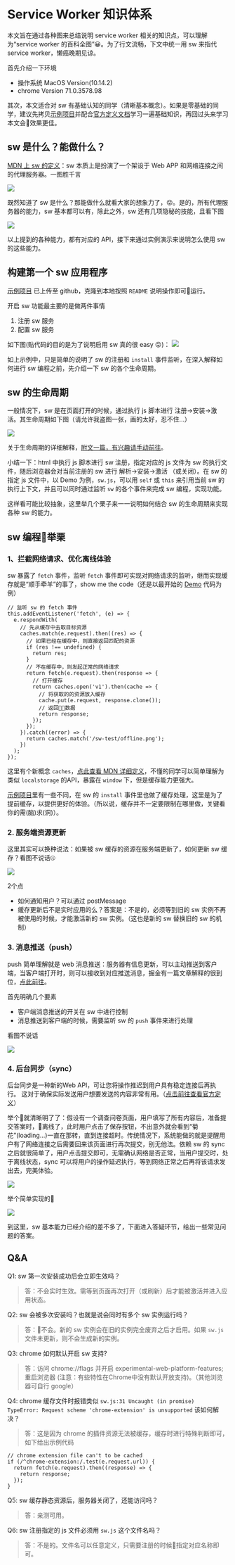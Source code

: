 # Service Worker 知识体系

本文旨在通过各种图来总结说明 service worker 相关的知识点，可以理解为“service worker 的百科全图”😀。为了行文流畅，下文中统一用 sw 来指代 service worker，懒癌晚期见谅。

首先介绍一下环境

* 操作系统 MacOS Version(10.14.2)
* chrome Version 71.0.3578.98 

其次，本文适合对 sw 有基础认知的同学（清晰基本概念）。如果是零基础的同学，建议先拷贝[示例项目](https://github.com/yukap6/sw-demo)并配合[官方定义文档](https://developer.mozilla.org/zh-CN/docs/Web/API/Service_Worker_API/Using_Service_Workers)学习一遍基础知识，再回过头来学习本文会效果更佳。

## sw 是什么？能做什么？

[MDN 上 sw 的定义](https://developer.mozilla.org/en-US/docs/Web/API/Service_Worker_API)：sw 本质上是扮演了一个架设于 Web APP 和网络连接之间的代理服务器。一图胜千言

![](../../images/2018/1220-1.jpg)

既然知道了 sw 是什么？那能做什么就看大家的想象力了，😜。是的，所有代理服务器的能力，sw 基本都可以有，除此之外，sw 还有几项隐秘的技能，且看下图

![](../../images/2018/1220-2.png)

以上提到的各种能力，都有对应的 API，接下来通过实例演示来说明怎么使用 sw 的这些能力。

## 构建第一个 sw 应用程序

[示例项目](https://github.com/yukap6/sw-demo) 已上传至 github，克隆到本地按照 `README` 说明操作即可运行。

开启 sw 功能最主要的是做两件事情

1. 注册 sw 服务
2. 配置 sw 服务 

如下图(贴代码的目的是为了说明启用 sw 真的很 easy 😜)：
![](../../images/2018/1220-3.png)

如上示例中，只是简单的说明了 sw 的注册和 `install` 事件监听，在深入解释如何进行 sw 编程之前，先介绍一下 sw 的各个生命周期。

## sw 的生命周期

一般情况下，sw 是在页面打开的时候，通过执行 js 脚本进行 注册->安装->激活。其生命周期如下图（请允许我盗图一张，画的太好，忍不住...）

![](../../images/2018/1220-4.png)

关于生命周期的详细解释，[附文一篇，有兴趣请手动前往](https://bitsofco.de/the-service-worker-lifecycle/)。

小结一下：html 中执行 js 脚本进行 sw 注册，指定对应的 js 文件为 sw 的执行文件，随后浏览器会对当前注册的 sw 进行 解析->安装->激活 （或关闭）。在 sw 的指定 js 文件中，以 Demo 为例，`sw.js`，可以用 `self` 或 `this` 来引用当前 sw 的执行上下文，并且可以同时通过监听 `sw` 的各个事件来完成 sw 编程，实现功能。

这样看可能比较抽象，这里举几个栗子来一一说明如何结合 sw 的生命周期来实现各种 sw 的能力。

## sw 编程举栗

### 1、拦截网络请求、优化离线体验

sw 暴露了 `fetch` 事件，监听 `fetch` 事件即可实现对网络请求的监听，继而实现缓存就是“顺手牵羊”的事了，show me the code（还是以最开始的 [Demo](https://github.com/yukap6/sw-demo) 代码为例）

```
// 监听 sw 的 fetch 事件
this.addEventListener('fetch', (e) => {
  e.respondWith(
    // 先从缓存中去取目标资源
    caches.match(e.request).then((res) => {
      // 如果已经在缓存中，则直接返回匹配的资源
      if (res !== undefined) {
        return res;
      }
      // 不在缓存中，则发起正常的网络请求
      return fetch(e.request).then(response => {
        // 打开缓存
        return caches.open('v1').then(cache => {
          // 将获取的的资源放入缓存
          cache.put(e.request, response.clone());
          // 返回数据
          return response;
        });
      });
    }).catch((error) => {
      return caches.match('/sw-test/offline.png');
    })
  );
});
```

这里有个新概念 `caches`，[点此查看 MDN 详细定义](https://developer.mozilla.org/en-US/docs/Web/API/Cache)，不懂的同学可以简单理解为类似 `localstorage` 的API，暴露在 `window` 下，但是缓存能力更强大。

[示例项目](https://github.com/yukap6/sw-demo)里有一些不同，在 sw 的 `install` 事件里也做了缓存处理，这里是为了提前缓存，以提供更好的体验。（所以说，缓存并不一定要限制在哪里做，关键看你的需(脑)求(洞)）。

### 2. 服务端资源更新

这里其实可以换种说法：如果被 sw 缓存的资源在服务端更新了，如何更新 sw 缓存？看图不说话🤐

![](../../images/2018/1220-5.png)

2个点
  
  * 如何通知用户？可以通过 postMessage
  * 缓存更新后不是实时应用的么？答案是：不是的，必须等到旧的 sw 实例不再被使用的时候，才能激活新的 sw 实例。（这也是新的 sw 替换旧的 sw 的机制）

### 3. 消息推送（push）

push 简单理解就是 web 消息推送：服务器有信息更新，可以主动推送到客户端，当客户端打开时，则可以接收到对应推送消息，掘金有一篇文章解释的很到位，[点此前往](https://juejin.im/post/59d9b38ef265da064a0f72cc)。

首先明确几个要素

* 客户端消息推送的开关在 sw 中进行控制
* 消息推送到客户端的时候，需要监听 sw 的 `push` 事件来进行处理

看图不说话

![](../../images/2018/1220-6.png)

### 4. 后台同步（sync）

后台同步是一种新的Web API，可让您将操作推迟到用户具有稳定连接后再执行。 这对于确保实际发送用户想要发送的内容非常有用。（[点击前往查看官方定义](https://developers.google.com/web/updates/2015/12/background-sync)）

举个🌰就清晰明了了：假设有一个调查问卷页面，用户填写了所有内容后，准备提交答案时，离线了，此时用户点击了保存按钮，不出意外就会看到“菊花”(loading...)一直在那转，直到连接超时。传统情况下，系统能做的就是提醒用户有了网络连接之后需要回来该页面进行再次提交，别无他法。依赖 sw 的 sync 之后就很简单了，用户点击提交即可，无需确认网络是否正常，当用户提交时，处于离线状态，sync 可以将用户的操作延迟执行，等到网络正常之后再将该请求发出去，完美体验。

![](../../images/2018/1220-7.png)

举个简单实现的🌰

![](../../images/2018/1220-8.png)

到这里，sw 基本能力已经介绍的差不多了，下面进入答疑环节，给出一些常见问题的答案。

## Q&A

Q1: sw 第一次安装成功后会立即生效吗？

> 答：不会实时生效。需等到页面再次打开（或刷新）后才能被激活并进入应用状态。

Q2: sw 会被多次安装吗？也就是说会同时有多个 sw 实例运行吗？

> 答：不会。新的 sw 实例会在旧的实例完全废弃之后才启用。如果 `sw.js` 文件未更新，则不会生成新的实例。

Q3: chrome 如何默认开启 sw 支持?

> 答：访问 chrome://flags 并开启 experimental-web-platform-features; 重启浏览器 (注意：有些特性在Chrome中没有默认开放支持)。（其他浏览器可自行 google）

Q4: chrome 缓存文件时报错类似 `sw.js:31 Uncaught (in promise) TypeError: Request scheme 'chrome-extension' is unsupported` 该如何解决？

> 答：这是因为 chrome 的插件资源无法被缓存，缓存时进行特殊判断即可，如下给出示例代码

```
// chrome extension file can't to be cached
if (/^chrome-extension:/.test(e.request.url)) {
  return fetch(e.request).then((response) => {
    return response;
  });
}
```

Q5: sw 缓存静态资源后，服务器关闭了，还能访问吗？

> 答：亲测可用。

Q6: sw 注册指定的 js 文件必须用 `sw.js` 这个文件名吗？

> 答：不是的。文件名可以任意定义，只需要注册的时候指定对应名称即可。
